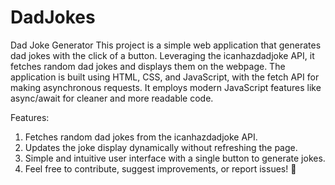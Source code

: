 # DadJokes

Dad Joke Generator
This project is a simple web application that generates dad jokes with the click of a button. Leveraging the icanhazdadjoke API, it fetches random dad jokes and displays them on the webpage. The application is built using HTML, CSS, and JavaScript, with the fetch API for making asynchronous requests. It employs modern JavaScript features like async/await for cleaner and more readable code.

Features:
1. Fetches random dad jokes from the icanhazdadjoke API.
2. Updates the joke display dynamically without refreshing the page.
3. Simple and intuitive user interface with a single button to generate jokes.
4. Feel free to contribute, suggest improvements, or report issues! 🎉
